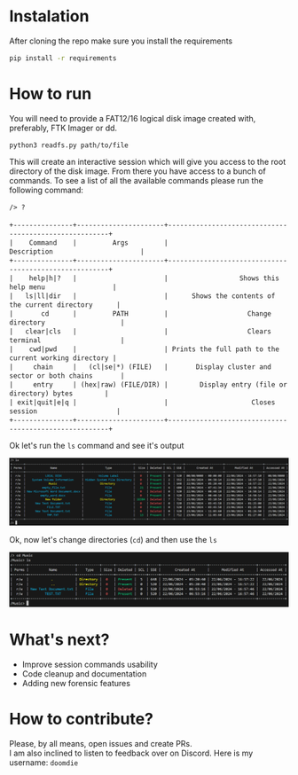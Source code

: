# Instalation
After cloning the repo make sure you install the requirements
```bash
pip install -r requirements
```

# How to run

You will need to provide a FAT12/16 logical disk image created with, preferably, FTK Imager or dd.

```
python3 readfs.py path/to/file
```

This will create an interactive session which will give you access to the root directory of the disk image. From there you have access to a bunch of commands. To see a list of all the available commands please run the following command:

```
/> ?

+---------------+----------------------+-------------------------------------------------------+
|    Command    |         Args         |                      Description                      |
+---------------+----------------------+-------------------------------------------------------+
|    help|h|?   |                      |                  Shows this help menu                 |
|   ls|ll|dir   |                      |      Shows the contents of the current directory      |
|       cd      |         PATH         |                    Change directory                   |
|   clear|cls   |                      |                    Clears terminal                    |
|    cwd|pwd    |                      | Prints the full path to the current working directory |
|     chain     |   (cl|se|*) (FILE)   |       Display cluster and sector or both chains       |
|     entry     | (hex|raw) (FILE/DIR) |        Display entry (file or directory) bytes        |
| exit|quit|e|q |                      |                     Closes session                    |
+---------------+----------------------+-------------------------------------------------------+
```

Ok let's run the `ls` command and see it's output

![ls output](assets/ls_output.png)

Ok, now let's change directories (`cd`) and then use the `ls`

![cd and ls](assets/cd_ls.png)

# What's next?
- Improve session commands usability
- Code cleanup and documentation
- Adding new forensic features

# How to contribute?
Please, by all means, open issues and create PRs.<br>
I am also inclined to listen to feedback over on Discord. Here is my username: `doomdie`